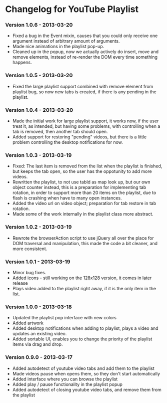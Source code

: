 # Changelog for YouTube Playlist

### Version 1.0.6 - 2013-03-20

* Fixed a bug in the Event mixin, causes that you could only receive one argument instead of arbitrary amount of arguments.
* Made nice animations in the playlist pop-up.
* Cleaned up in the popup, now we actually actively do insert, move and remove elements, instead of re-render the DOM every time something happens.

### Version 1.0.5 - 2013-03-20

* Fixed the large playlist support combined with remove element from playlist bug, so now new tabs is created, if there is any pending in the playlist.

### Version 1.0.4 - 2013-03-20

* Made the initial work for large playlist support, it works now, if the user treat it, as intended, but having some problems, with controlling when a tab is removed, then another tab should open.
* Added support for restoring "pending" videos, but there is a little problem controlling the desktop notifications for now.

### Version 1.0.3 - 2013-03-19

* Fixed: The last item is removed from the list when the playlist is finished, but keeps the tab open, so the user has the oppotunity to add more videos.
* Rewritten the playlist, to not use tabId as map look up, but our own object counter instead, this is a preparation for implementing tab rotation, in order to support more than 20 items on the playlist, due to flash is crashing when have to many open instances.
* Added the video url on video object; preparation for tab restore in tab rotation.
* Made some of the work internally in the playlist class more abstract.

### Version 1.0.2 - 2013-03-19

* Rewrote the browserAction script to use jQuery all over the place for DOM traversal and manipulation, this made the code a bit cleaner, and more consistent.

### Version 1.0.1 - 2013-03-19

* Minor bug fixes.
* Added icons - still working on the 128x128 version, it comes in later release
* Plays video added to the playlist right away, if it is the only item in the list.

### Version 1.0.0 - 2013-03-18

* Updated the playlist pop interface with new colors
* Added artwork
* Added desktop notifications when adding to playlist, plays a video and updates an existing video.
* Added sortable UI, enables you to change the priority of the playlist items via drag and drop.

### Version 0.9.0 - 2013-03-17

* Added autodetect of youtube video tabs and add them to the playlist
* Made videos pause when opens them, so they don't start automatically
* Added interface where you can browse the playlist
* Added play / pause functionality in the playlist popup
* Added autodetect of closing youtube video tabs, and remove them from the playlist